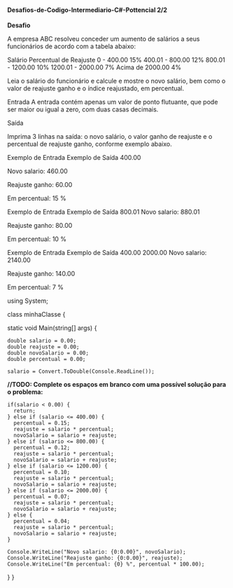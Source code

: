 #### Desafios-de-Codigo-Intermediario-C#-Pottencial 2/2 ###

**Desafio**

A empresa ABC resolveu conceder um aumento de salários a seus funcionários de acordo com a tabela abaixo:

 
Salário	Percentual de Reajuste
0 - 400.00                   15%
400.01 - 800.00              12%
800.01 - 1200.00             10%
1200.01 - 2000.00            7%
Acima de 2000.00             4%


Leia o salário do funcionário e calcule e mostre o novo salário, bem como o valor de reajuste ganho e o índice reajustado, em percentual.

Entrada
A entrada contém apenas um valor de ponto flutuante, que pode ser maior ou igual a zero, com duas casas decimais.

Saída

Imprima 3 linhas na saída: o novo salário, o valor ganho de reajuste e o percentual de reajuste ganho, conforme exemplo abaixo.

 
Exemplo de Entrada	Exemplo de Saída 400.00

Novo salario: 460.00

Reajuste ganho: 60.00

Em percentual: 15 %


Exemplo de Entrada	Exemplo de Saída 800.01
Novo salario: 880.01

Reajuste ganho: 80.00

Em percentual: 10 %


Exemplo de Entrada	Exemplo de Saída 400.00 2000.00
Novo salario: 2140.00

Reajuste ganho: 140.00

Em percentual: 7 %











using System;  

class minhaClasse { 

  static void Main(string[] args) {  

    double salario = 0.00; 
    double reajuste = 0.00; 
    double novoSalario = 0.00; 
    double percentual = 0.00; 
  
    salario = Convert.ToDouble(Console.ReadLine()); 

**//TODO: Complete os espaços em branco com uma possível solução para o problema:**
   
    if(salario < 0.00) {
      return;
    } else if (salario <= 400.00) {
      percentual = 0.15;
      reajuste = salario * percentual;
      novoSalario = salario + reajuste;
    } else if (salario <= 800.00) {
      percentual = 0.12;
      reajuste = salario * percentual;
      novoSalario = salario + reajuste;
    } else if (salario <= 1200.00) {
      percentual = 0.10;
      reajuste = salario * percentual;
      novoSalario = salario + reajuste;
    } else if (salario <= 2000.00) {
      percentual = 0.07;
      reajuste = salario * percentual;
      novoSalario = salario + reajuste;
    } else {
      percentual = 0.04;
      reajuste = salario * percentual;
      novoSalario = salario + reajuste;
    }
      
    Console.WriteLine("Novo salario: {0:0.00}", novoSalario); 
    Console.WriteLine("Reajuste ganho: {0:0.00}", reajuste); 
    Console.WriteLine("Em percentual: {0} %", percentual * 100.00); 

  } 
}
